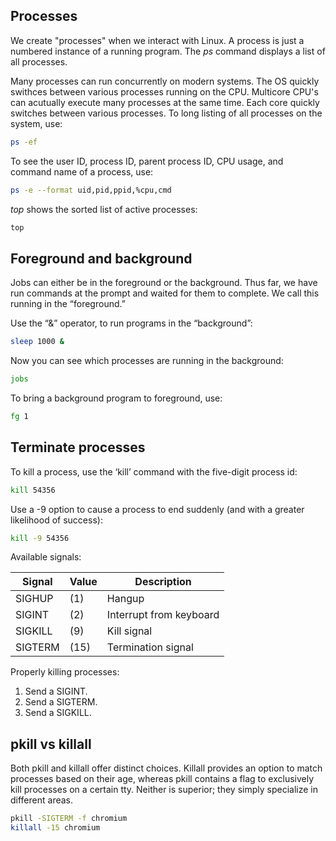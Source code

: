 <h2>Processes</h2>
We create "processes" when we interact with Linux. A process is just a numbered instance of a running program. The <i>ps</i> command displays a list of all processes.

Many processes can run concurrently on modern systems. The OS quickly swithces between various processes running on the CPU. Multicore CPU's can acutually execute many processes at the same time. Each core quickly switches between various processes. To long listing of all processes on the system, use:

```bash
ps -ef 
```

To see the user ID, process ID, parent process ID, CPU usage, and command name of a process, use:

```bash
ps -e --format uid,pid,ppid,%cpu,cmd 
```

<i>top</i> shows the sorted list of active processes:

```bash
top
```

<h2>Foreground and background</h2>

Jobs can either be in the foreground or the background. Thus far, we have run commands at the prompt and waited for them to complete. We call this running in the “foreground.”

Use the “&” operator, to run programs in the “background”:

```bash
sleep 1000 &
```

Now you can see which processes are running in the background:

```bash
jobs
```

To bring a background program to foreground, use:

```bash
fg 1
```

<h2>Terminate processes</h2>

To kill a process, use the ‘kill’ command with the five-digit process id:

```bash
kill 54356
```

Use a -9 option to cause a process to end suddenly (and with a greater likelihood of success):

```bash
kill -9 54356
```

Available signals:

| Signal | Value |  Description |
| --- | --- | --- |
| SIGHUP | (1) | Hangup |
| SIGINT | (2) | Interrupt from keyboard |
| SIGKILL | (9) | Kill signal |
| SIGTERM |  (15) | Termination signal |

Properly killing processes:
1. Send a SIGINT.
2. Send a SIGTERM.
3. Send a SIGKILL.

<h2>pkill vs killall</h2>

Both pkill and killall offer distinct choices. Killall provides an option to match processes based on their age, whereas pkill contains a flag to exclusively kill processes on a certain tty. Neither is superior; they simply specialize in different areas.

```bash
pkill -SIGTERM -f chromium
killall -15 chromium
```
